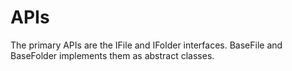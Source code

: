 # APIs
The primary APIs are the IFile and IFolder interfaces. BaseFile and BaseFolder implements them as abstract classes.  

